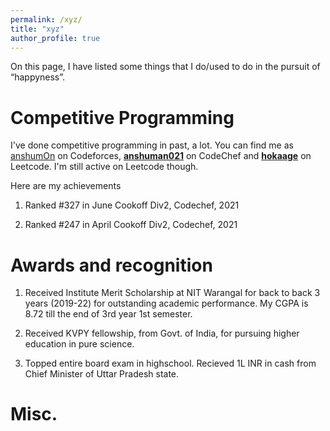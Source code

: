 ```yaml
---
permalink: /xyz/
title: "xyz"
author_profile: true
---
```



On this page, I have listed some things that I do/used to do in the pursuit of “happyness”.

# Competitive Programming 

I've done competitive programming in past, a lot. You can find me as [anshumOn](https://codeforces.com/profile/anshumOn) on Codeforces,
[__anshuman021__](https://www.codechef.com/users/anshuman021) on CodeChef and [__hokaage__](https://leetcode.com/__hokaage__/) on Leetcode. 
I'm still active on Leetcode though.

Here are my achievements
    
1. Ranked #327 in June Cookoff Div2, Codechef, 2021

2. Ranked #247 in April Cookoff Div2, Codechef, 2021

# Awards and recognition

1. Received Institute Merit Scholarship at NIT Warangal for back to back 3 years (2019-22) for outstanding academic performance. My CGPA is
    8.72 till the end of 3rd year 1st semester.

2. Received KVPY fellowship, from Govt. of India, for pursuing higher education in pure science.

3. Topped entire board exam in highschool. Recieved 1L INR in cash from Chief Minister of Uttar Pradesh state.


# Misc. 

